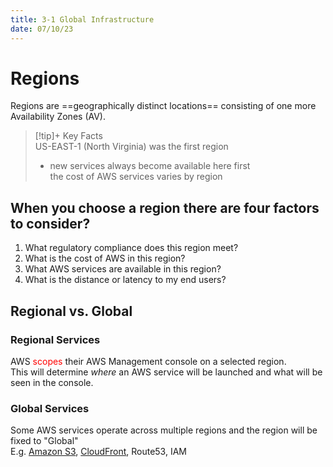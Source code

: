 ```yaml
---
title: 3-1 Global Infrastructure
date: 07/10/23
---
```


# Regions

Regions are ==geographically distinct locations== consisting of one more Availability Zones (AV).

 > 
 > \[!tip\]+ Key Facts  
 > US-EAST-1 (North Virginia) was the first region
 > 
 > * new services always become available here first  
 >   the cost of AWS services varies by region

## When you choose a region there are four factors to consider?

1. What regulatory compliance does this region meet?
1. What is the cost of AWS in this region?
1. What AWS services are available in this region?
1. What is the distance or latency to my end users?

## Regional vs. Global

### Regional Services

AWS <span style="color:#ff0000">scopes</span> their AWS Management console on a selected region.   
This will determine *where* an AWS service will be launched and what will be seen in the console.

### Global Services

Some AWS services operate across multiple regions and the region will be fixed to "Global"  
E.g. [Amazon S3](../8.%20Storage/8-2%20Introduction%20to%20S3.md), [CloudFront](3-4%20Point%20of%20Presence%20PoP.md#d7096a), Route53, IAM
